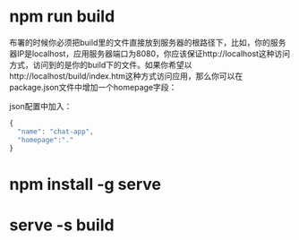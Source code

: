 # npm run build
布署的时候你必须把build里的文件直接放到服务器的根路径下，比如，你的服务器IP是localhost，应用服务器端口为8080，你应该保证http://localhost这种访问方式，访问到的是你的build下的文件。如果你希望以http://localhost/build/index.htm这种方式访问应用，那么你可以在package.json文件中增加一个homepage字段：

json配置中加入：
```js
{
  "name": "chat-app",
  "homepage":"."
}
```

# npm install -g serve
# serve -s build